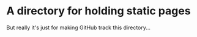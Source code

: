 # A directory for holding static pages

But really it's just for making GitHub track this directory...
